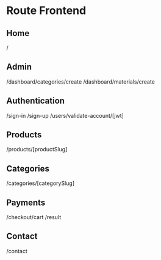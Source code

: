 # Route Frontend

## Home

/

## Admin

/dashboard/categories/create
/dashboard/materials/create

## Authentication

/sign-in
/sign-up
/users/validate-account/[jwt]

## Products

/products/[productSlug]

## Categories

/categories/[categorySlug]

## Payments

/checkout/cart
/result

## Contact

/contact
